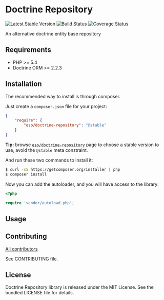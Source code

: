 Doctrine Repository
===================

[![Latest Stable Version](https://poser.pugx.org/eso/doctrine-repository/v/stable.png)](https://packagist.org/packages/eso/doctrine-repository)
[![Build Status](https://travis-ci.org/entering/doctrine-repository.png?branch=master)](https://travis-ci.org/entering/doctrine-repository)
[![Coverage Status](https://coveralls.io/repos/entering/doctrine-repository/badge.png?branch=master)](https://coveralls.io/r/entering/doctrine-repository?branch=master)

An alternative doctrine entity base repository

## Requirements ##

* PHP >= 5.4
* Doctrine ORM >= 2.2.3

## Installation ##

The recommended way to install is through composer.

Just create a `composer.json` file for your project:

```json
{
    "require": {
        "eso/doctrine-repository": "@stable"
    }
}
```

**Tip:** browse [`eso/doctrine-repository`](https://packagist.org/packages/eso/doctrine-repository) page to choose a stable version to use, avoid the `@stable` meta constraint.

And run these two commands to install it:

```bash
$ curl -sS https://getcomposer.org/installer | php
$ composer install
```

Now you can add the autoloader, and you will have access to the library:

```php
<?php

require 'vendor/autoload.php';
```

## Usage ##

## Contributing ##

[All contributors](https://github.com/entering/doctrine-repository/contributors)

See CONTRIBUTING file.

## License ##

Doctrine Repository library is released under the MIT License. See the bundled LICENSE file for details.

